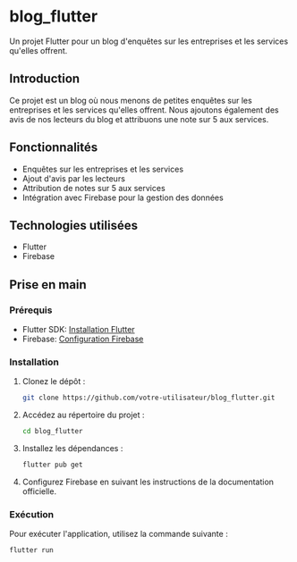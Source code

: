 # blog_flutter

Un projet Flutter pour un blog d'enquêtes sur les entreprises et les services qu'elles offrent.

## Introduction

Ce projet est un blog où nous menons de petites enquêtes sur les entreprises et les services qu'elles offrent. Nous ajoutons également des avis de nos lecteurs du blog et attribuons une note sur 5 aux services.

## Fonctionnalités

- Enquêtes sur les entreprises et les services
- Ajout d'avis par les lecteurs
- Attribution de notes sur 5 aux services
- Intégration avec Firebase pour la gestion des données

## Technologies utilisées

- Flutter
- Firebase

## Prise en main

### Prérequis

- Flutter SDK: [Installation Flutter](https://flutter.dev/docs/get-started/install)
- Firebase: [Configuration Firebase](https://firebase.google.com/docs/flutter/setup)

### Installation

1. Clonez le dépôt :
   ```sh
   git clone https://github.com/votre-utilisateur/blog_flutter.git
   ```
2. Accédez au répertoire du projet :
   ```sh
   cd blog_flutter
   ```
3. Installez les dépendances :
   ```sh
   flutter pub get
   ```
4. Configurez Firebase en suivant les instructions de la documentation officielle.

### Exécution

Pour exécuter l'application, utilisez la commande suivante :

```sh
flutter run
```
